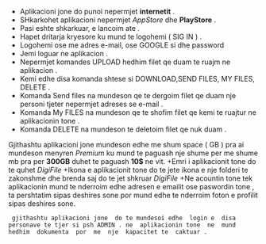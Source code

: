 *  Aplikacioni jone do punoi nepermjet __internetit__ .
*  SHkarkohet aplikacioni nepermjet _AppStore_ dhe  __PlayStore__   .
*  Pasi eshte  shkarkuar, e lancoim ate .
*  Hapet dritarja kryesore ku mund te  logohemi ( SIG IN ) .
*  Logohemi ose me  adres e-mail, ose GOOGLE si dhe  password 
*  Jemi loguar ne aplikacion .
*  Nepermjet komandes UPLOAD hedhim filet qe duam te ruajm ne  aplikacion .
*  Kemi edhe  disa  komanda shtese si DOWNLOAD,SEND FILES, MY FILES, DELETE .
*  Komanda Send files na  mundeson qe te  dergoim filet qe duam nje  personi tjeter nepermjet adreses se  e-mail .
*  Komanda My FILES na  mundeson qe te shofim filet qe kemi te  ruajtur ne  aplikacionin tone .
*  Komanda DELETE na  mundeson te  deletoim filet qe  nuk duam .

Gjithashtu aplikacioni jone mundeson edhe  me  shum space ( GB ) pra  ai mundeson menyren *Premium*  ku mund te  paguash nje  shume                     per me  shume mb pra  per **300GB** duhet te  paguash **10$** ne  vit. 
    +Emri i aplikacionit tone do te  quhet *DigiFile*
    +Ikona e  aplikacionit tone do te  jete ikona e  nje  folderi te zakonshme dhe brenda saj do te  jet shkruar *DigiFile*
    +Ne acountin tone tek aplikacionin mund te  nderroim edhe  adresen e  emailit ose  paswordin tone , ta pershtatim sipas deshires            sone por  mund edhe te nderroim foton e  profilit sipas deshires sone.
     
     gjithashtu aplikacioni jone  do te mundesoi edhe  login e  disa  personave te tjer si psh ADMIN . ne  aplikacionin tone  ne  mund hedhim  dokumenta  por  me  nje  kapacitet te  caktuar .

